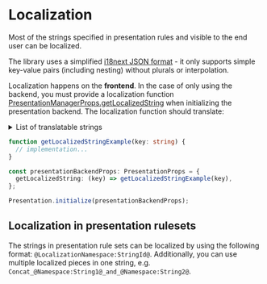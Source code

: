 # Localization

Most of the strings specified in presentation rules and visible to the
end user can be localized.

The library uses a simplified [i18next JSON
format](https://www.i18next.com/misc/json-format#i-18-next-json-v3) - it
only supports simple key-value pairs (including nesting) without plurals or
interpolation.

Localization happens on the **frontend**.
In the case of only using the backend, you must provide a localization function [PresentationManagerProps.getLocalizedString]($presentation-backend) when initializing the presentation backend.
The localization function should translate:

<details>
  <summary>List of translatable strings</summary>

- @Presentation:label.notSpecified@,
- @Presentation:label.other@,
- @Presentation:label.varies@,
- @Presentation:label.multipleInstances@,
- @Presentation:field.label@,
- @Presentation:selectedItems.categoryLabel@,
- @Presentation:selectedItems.categoryDescription@,

</details>

```typescript
function getLocalizedStringExample(key: string) {
  // implementation...
}

const presentationBackendProps: PresentationProps = {
  getLocalizedString: (key) => getLocalizedStringExample(key),
};

Presentation.initialize(presentationBackendProps);
```

## Localization in presentation rulesets

The strings in presentation rule sets can be localized by using the following
format: `@LocalizationNamespace:StringId@`. Additionally, you can use multiple
localized pieces in one string, e.g. `Concat_@Namespace:String1@_and_@Namespace:String2@`.

